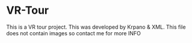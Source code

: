 # VR-Tour
This is a VR tour project. 
This was developed by Krpano & XML.
This file does not contain images so contact me for more INFO
